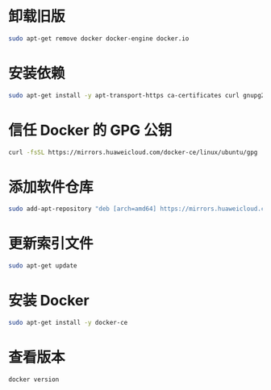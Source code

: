 # 卸载旧版

```sh
sudo apt-get remove docker docker-engine docker.io
```

# 安装依赖

```sh
sudo apt-get install -y apt-transport-https ca-certificates curl gnupg2 software-properties-common
```

# 信任 Docker 的 GPG 公钥

```sh
curl -fsSL https://mirrors.huaweicloud.com/docker-ce/linux/ubuntu/gpg | sudo apt-key add -
```

# 添加软件仓库

```sh
sudo add-apt-repository "deb [arch=amd64] https://mirrors.huaweicloud.com/docker-ce/linux/ubuntu $(lsb_release -cs) stable"
```

# 更新索引文件

```sh
sudo apt-get update
```

# 安装 Docker

```sh
sudo apt-get install -y docker-ce
```

# 查看版本

```sh
docker version
```
